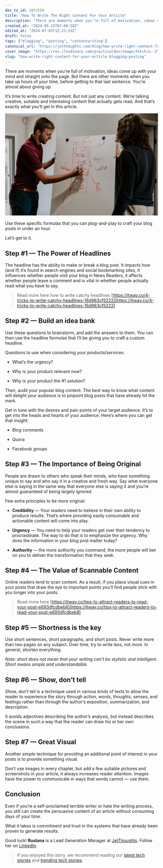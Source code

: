 ```yaml
---
dev_to_id: 1853550
title: "How To Write The Right Content For Your Article"
description: "There are moments when you’re full of motivation, ideas come up with your mind and straight onto the..."
created_at: "2024-05-15T07:00:58Z"
edited_at: "2024-07-03T12:21:53Z"
draft: false
tags: ["blogging", "posting", "contentwriting"]
canonical_url: "https://jetthoughts.com/blog/how-write-right-content-for-your-article-blogging-posting/"
cover_image: "https://res.cloudinary.com/practicaldev/image/fetch/s--2YhZ2OXQ--/c_imagga_scale,f_auto,fl_progressive,h_420,q_auto,w_1000/https://raw.githubusercontent.com/jetthoughts/jetthoughts.github.io/master/static/assets/img/blog/how-write-right-content-for-your-article-blogging-posting/file_0.jpeg"
slug: "how-write-right-content-for-your-article-blogging-posting"
---
```

There are moments when you’re full of motivation, ideas come up with your mind and straight onto the page. But there are other moments when you take up hours of your time, before getting to that last sentence. You’re almost about giving up.

It’s time to write creating content. But not just any content. We’re talking creative, suitable and interesting content that actually gets read. And that’s exactly what you’ll get in this article.

![Photo by [Kaleidico](https://unsplash.com/@kaleidico?utm_source=unsplash&utm_medium=referral&utm_content=creditCopyText) on [Unsplash](https://unsplash.com/s/photos/content?utm_source=unsplash&utm_medium=referral&utm_content=creditCopyText)](https://raw.githubusercontent.com/jetthoughts/jetthoughts.github.io/master/static/assets/img/blog/how-write-right-content-for-your-article-blogging-posting/file_0.jpeg)

Use these specific formulas that you can plug-and-play to craft your blog posts in under an hour.

Let’s get to it.

## Step #1 — The Power of Headlines

The headline has the ability to make or break a blog post. It impacts how (and if) it’s found in search engines and social bookmarking sites, it influences whether people visit your blog in News Readers, it affects whether people leave a comment and is vital in whether people actually read what you have to say.
>  Read more here how to write catchy headlines [https://jtway.co/4-tricks-to-write-catchy-headlines-16d963cf5222](https://jtway.co/4-tricks-to-write-catchy-headlines-16d963cf5222)

## Step #2 — Build an idea bank

Use these questions to brainstorm, and add the answers to them. You can then use the headline formulas that I’ll be giving you to craft a custom headline.

Questions to use when considering your products/services:

* What’s the urgency?

* Why is your product relevant now?

* Why is your product the #1 solution?

Then, audit your popular blog content. The best way to know what content will delight your audience is to pinpoint blog posts that have already hit the mark.

Get in tune with the desires and pain points of your target audience. It’s to get into the heads and hearts of your audience. Here’s where you can get that insight:

* Blog comments

* Quora

* Facebook groups

## Step #3 — The Importance of Being Original

People are drawn to others who speak their minds, who have something unique to say and who say it in a creative and fresh way. Say what everyone else is saying in the same way that everyone else is saying it and you’re almost guaranteed of being largely ignored.

Few extra principles to be more original:

* **Credibility** — Your readers need to believe in their own ability to produce results. That’s where providing easily consumable and actionable content will come into play.

* **Urgency** — You need to help your readers get over their tendency to procrastinate. The way to do that is to emphasize the urgency. Why does the information in your blog post matter today?

* **Authority** — the more authority you command, the more people will bet on you to deliver the transformation that they seek.

## Step #4 — The Value of Scannable Content

Online readers tend to scan content. As a result, if you place visual cues in your posts that draw the eye to important points you’ll find people stick with you longer into your posts.
>  Read more here [https://jtway.co/tips-to-attract-readers-to-read-your-post-e693dfcdbeb8](https://jtway.co/tips-to-attract-readers-to-read-your-post-e693dfcdbeb8)

## Step #5 — Shortness is the key

Use short sentences, short paragraphs, and short posts. Never write more than two pages on any subject. Over time, try to write less, not more. In general, shorten everything.

*Note: short does not mean that your writing can’t be stylistic and intelligent. Short means simple and understandable.*

## Step #6 — Show, don’t tell

Show, don’t tell is a technique used in various kinds of texts to allow the reader to experience the story through action, words, thoughts, senses, and feelings rather than through the author’s exposition, summarization, and description.

It avoids adjectives describing the author’s analysis, but instead describes the scene in such a way that the reader can draw his or her own conclusions.

## Step #7 — Great Visual

Another simple technique for providing an additional point of interest in your posts is to provide something visual.

Don’t use images in every chapter, but add a few suitable pictures and screenshots in your article, it always increases reader attention. Images have the power to communicate in ways that words cannot — use them.

## Conclusion

Even if you’re a self-proclaimed terrible writer or hate the writing process, you still can create the persuasive content of an article without consuming days of your time.

What it takes is commitment and trust in the systems that have already been proven to generate results.

Good luck!
**Ruslana** is a Lead Generation Manager at [JetThoughts](https://www.jetthoughts.com/). Follow her on [LinkedIn](https://www.linkedin.com/in/ruslana-brykaliuk-970016135/).
>  If you enjoyed this story, we recommend reading our [latest tech stories](https://jtway.co/latest) and [trending tech stories](https://jtway.co/trending).
